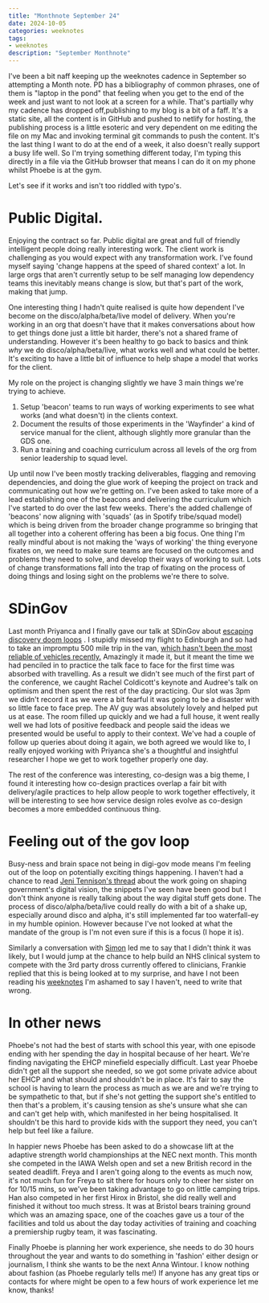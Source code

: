 ```yaml
---
title: "Monthnote September 24"
date: 2024-10-05
categories: weeknotes
tags:
- weeknotes
description: "September Monthnote"
---
```


I've been a bit naff keeping up the weeknotes cadence in September so attempting a Month note. PD has a bibliography of common phrases, one of them is "laptop in the pond" that feeling when you get to the end of the week and just want to not look at a screen for a while. That's partially why my cadence has dropped off,publishing to my blog is a bit of a faff. It's a static site, all the content is in GitHub and pushed to netlify for hosting, the publishing process is a little esoteric and very dependent on me editing the file on my Mac and invoking terminal git commands to push the content. It's the last thing I want to do at the end of a week, it also doesn't really support a busy life well. So I'm trying something different today, I'm typing this directly in a file via the GitHub browser that means I can do it on my phone whilst Phoebe is at the gym. 

Let's see if it works and isn't too riddled with typo's.

# Public Digital.

Enjoying the contract so far. Public digital are great and full of friendly intelligent people doing really interesting work. The client work is challenging as you would expect with any transformation work. I've found myself saying 'change happens at the speed of shared context' a lot. In large orgs that aren't currently setup to be self managing low dependency teams this inevitably means change is slow, but that's part of the work, making that jump.

One interesting thing I hadn't quite realised is quite how dependent I've become on the disco/alpha/beta/live model of delivery. When you're working in an org that doesn't have that it makes conversations about how to get things done just a little bit harder, there's not a shared frame of understanding. However it's been healthy to go back to basics and think _why_ we do disco/alpha/beta/live, what works well and what could be better. It's exciting to have a little bit of influence to help shape a model that works for the client.

My role on the project is changing slightly we have 3 main things we're trying to achieve.
1. Setup 'beacon' teams to run ways of working experiments to see what works (and what doesn't) in the clients context.
2. Document the results of those experiments in the 'Wayfinder' a kind of service manual for the client, although slightly more granular than the GDS one.
3. Run a training and coaching curriculum across all levels of the org from senior leadership to squad level.

Up until now I've been mostly tracking deliverables, flagging and removing dependencies, and doing the glue work of keeping the project on track and communicating out how we're getting on. I've been asked to take more of a lead establishing one of the beacons and delivering the curriculum which I've started to do over the last few weeks. There's the added challenge of 'beacons' now aligning with 'squads' (as in Spotify tribe/squad model) which is being driven from the broader change programme so bringing that all together into a coherent offering has been a big focus. One thing I'm really mindful about is not making the 'ways of working' the thing everyone fixates on, we need to make sure teams are focused on the outcomes and problems they need to solve, and develop their ways of working to suit. Lots of change transformations fall into the trap of fixating on the process of doing things and losing sight on the problems we're there to solve.

# SDinGov

Last month Priyanca and I finally gave our talk at SDinGov about [escaping discovery doom loops](https://docs.google.com/presentation/d/1bIOxBIEXkgWcfn1MX6U0xwWKvd231Ecsv6eAzqstWt0/) . I stupidly missed my flight to Edinburgh and so had to take an impromptu 500 mile trip in the van, [which hasn't been the most reliable of vehicles recently.](https://ames.world/en/posts/weeknote-210624/) Amazingly it made it, but it meant the time we had penciled in to practice the talk face to face for the first time was absorbed with travelling. As a result we didn't see much of the first part of the conference, we caught Rachel Coldicott's keynote and Audree's talk on optimism and then spent the rest of the day practicing. Our slot was 3pm we didn't record it as we were a bit fearful it was going to be a disaster with so little face to face prep. The AV guy was absolutely lovely and helped put us at ease. The room filled up quickly and we had a full house, it went really well we had lots of positive feedback and people said the ideas we presented would be useful to apply to their context. We've had a couple of follow up queries about doing it again, we both agreed we would like to, I really enjoyed working with Priyanca she's a thoughtful and insightful researcher I hope we get to work together properly one day.

The rest of the conference was interesting, co-design was a big theme, I found it interesting how co-design practices overlap a fair bit with delivery/agile practices to help allow people to work together effectively, it will be interesting to see how service design roles evolve as co-design becomes a more embedded continuous thing.

# Feeling out of the gov loop

Busy-ness and brain space not being in digi-gov mode means I'm feeling out of the loop on potentially exciting things happening. I haven't had a chance to read [Jeni Tennison's thread](https://bsky.app/profile/jenitennison.com/post/3l5h63ljjvr2y) about the work going on shaping government's digital vision, the snippets I've seen have been good but I don't think anyone is really talking about the way digital stuff gets done. The process of disco/alpha/beta/live could really do with a bit of a shake up, especially around disco and alpha, it's still implemented far too waterfall-ey in my humble opinion. However because I've not looked at what the mandate of the group is I'm not even sure if this is a focus (I hope it is). 

Similarly a conversation with [Simon](https://bsky.app/profile/officeofwilson.com/post/3l5o4uwmskt2s) led me to say that I didn't think it was likely, but I would jump at the chance to help build an NHS clinical system to compete with the 3rd party dross currently offered to clinicians, Frankie replied that this is being looked at to my surprise, and have I not been reading his [weeknotes](https://frankieroberto.github.io/nhsnotes/posts/week-18-vital-signs/) I'm ashamed to say I haven't, need to write that wrong.

# In other news

Phoebe's not had the best of starts with school this year, with one episode ending with her spending the day in hospital because of her heart. We're finding navigating the EHCP minefield especially difficult. Last year Phoebe didn't get all the support she needed, so we got some private advice about her EHCP and what should and shouldn't be in place. It's fair to say the school is having to learn the process as much as we are and we're trying to be sympathetic to that, but if she's not getting the support she's entitled to then that's a problem, it's causing tension as she's unsure what she can and can't get help with, which manifested in her being hospitalised. It shouldn't be this hard to provide kids with the support they need, you can't help but feel like a failure.

In happier news Phoebe has been asked to do a showcase lift at the adaptive strength world championships at the NEC next month. This month she competed in the IAWA Welsh open and set a new British record in the seated deadlift. Freya and I aren't going along to the events as much now, it's not much fun for Freya to sit there for hours only to cheer her sister on for 10/15 mins, so we've been taking advantage to go on little camping trips. Han also competed in her first Hirox in Bristol, she did really well and finished it without too much stress. It was at Bristol bears training ground which was an amazing space, one of the coaches gave us a tour of the facilities and told us about the day today activities of training and coaching a premiership rugby team, it was fascinating.

Finally Phoebe is planning her work experience, she needs to do 30 hours throughout the year and wants to do something in 'fashion' either design or journalism, I think she wants to be the next Anna Wintour. I know nothing about fashion (as Phoebe regularly tells me!) If anyone has any great tips or contacts for where might be open to a few hours of work experience let me know, thanks!